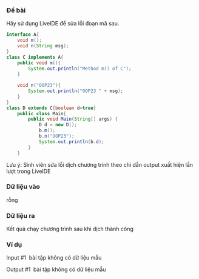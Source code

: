 ### Đề bài
Hãy sử dụng LiveIDE để sửa lỗi đoạn mã sau.
```java
interface A{
    void m();
    void n(String msg);
}
class C implements A{
    public void m(){
        System.out.println("Method m() of C");
    }
    
    void n("OOP23"){
        System.out.println("OOP23 " + msg);
    }
}
class D extends C{boolean d=true}
    public class Main{
        public void Main(String[] args) {
            D d = new D();
            b.m();
            b.n("OOP23");
            System.out.println(b.d);
        }
    }
```
Lưu ý: Sinh viên sửa lỗi dịch chương trình theo chỉ dẫn output xuất hiện lần lượt trong LiveIDE

### Dữ liệu vào
rỗng
### Dữ liệu ra
Kết quả chạy chương trình sau khi dịch thành công
### Ví dụ
Input #1 
bài tập không có dữ liệu mẫu

Output #1 
bài tập không có dữ liệu mẫu